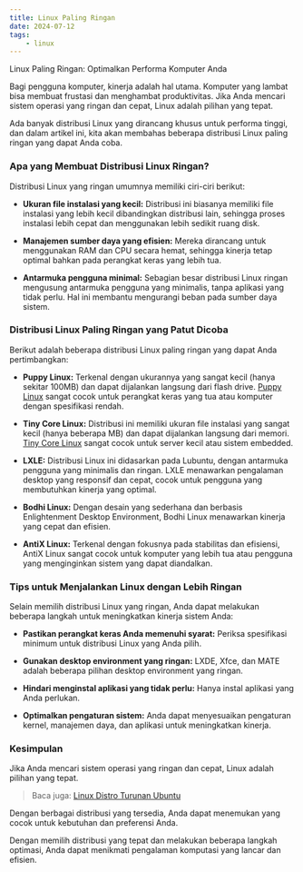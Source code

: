 ```yaml
---
title: Linux Paling Ringan
date: 2024-07-12
tags:
    - linux
---
```


Linux Paling Ringan: Optimalkan Performa Komputer Anda

Bagi pengguna komputer, kinerja adalah hal utama.  Komputer yang lambat bisa membuat frustasi dan menghambat produktivitas.  Jika Anda mencari sistem operasi yang ringan dan cepat, Linux adalah pilihan yang tepat.  
<!-- excerpt -->

<!-- ![Linux PC](./linux.jpg) -->

Ada banyak distribusi Linux yang dirancang khusus untuk performa tinggi, dan dalam artikel ini, kita akan membahas beberapa distribusi Linux paling ringan yang dapat Anda coba.

### Apa yang Membuat Distribusi Linux Ringan?

Distribusi Linux yang ringan umumnya memiliki ciri-ciri berikut:

* **Ukuran file instalasi yang kecil:** Distribusi ini biasanya memiliki file instalasi yang lebih kecil dibandingkan distribusi lain, sehingga proses instalasi lebih cepat dan menggunakan lebih sedikit ruang disk.

* **Manajemen sumber daya yang efisien:** Mereka dirancang untuk menggunakan RAM dan CPU secara hemat, sehingga kinerja tetap optimal bahkan pada perangkat keras yang lebih tua.

* **Antarmuka pengguna minimal:** Sebagian besar distribusi Linux ringan mengusung antarmuka pengguna yang minimalis, tanpa aplikasi yang tidak perlu. Hal ini membantu mengurangi beban pada sumber daya sistem.

### Distribusi Linux Paling Ringan yang Patut Dicoba

Berikut adalah beberapa distribusi Linux paling ringan yang dapat Anda pertimbangkan:

* **Puppy Linux:**  Terkenal dengan ukurannya yang sangat kecil (hanya sekitar 100MB) dan dapat dijalankan langsung dari flash drive. [Puppy Linux](https://puppylinux-woof-ce.github.io/) sangat cocok untuk perangkat keras yang tua atau komputer dengan spesifikasi rendah.

* **Tiny Core Linux:**  Distribusi ini memiliki ukuran file instalasi yang sangat kecil (hanya beberapa MB) dan dapat dijalankan langsung dari memori.  [Tiny Core Linux](http://tinycorelinux.net/) sangat cocok untuk server kecil atau sistem embedded.

* **LXLE:**  Distribusi Linux ini didasarkan pada Lubuntu, dengan antarmuka pengguna yang minimalis dan ringan. LXLE menawarkan pengalaman desktop yang responsif dan cepat, cocok untuk pengguna yang membutuhkan kinerja yang optimal.

* **Bodhi Linux:**  Dengan desain yang sederhana dan berbasis Enlightenment Desktop Environment, Bodhi Linux menawarkan kinerja yang cepat dan efisien.

* **AntiX Linux:**  Terkenal dengan fokusnya pada stabilitas dan efisiensi, AntiX Linux sangat cocok untuk komputer yang lebih tua atau pengguna yang menginginkan sistem yang dapat diandalkan.

###  Tips untuk Menjalankan Linux dengan Lebih Ringan

Selain memilih distribusi Linux yang ringan, Anda dapat melakukan beberapa langkah untuk meningkatkan kinerja sistem Anda:

* **Pastikan perangkat keras Anda memenuhi syarat:** Periksa spesifikasi minimum untuk distribusi Linux yang Anda pilih.

* **Gunakan desktop environment yang ringan:**  LXDE, Xfce, dan MATE adalah beberapa pilihan desktop environment yang ringan.

* **Hindari menginstal aplikasi yang tidak perlu:**  Hanya instal aplikasi yang Anda perlukan.

* **Optimalkan pengaturan sistem:**  Anda dapat menyesuaikan pengaturan kernel, manajemen daya, dan aplikasi untuk meningkatkan kinerja.

###  Kesimpulan

Jika Anda mencari sistem operasi yang ringan dan cepat, Linux adalah pilihan yang tepat.  

> Baca juga: [Linux Distro Turunan Ubuntu](https://maukode.com/blog/linux-distro-turunan-ubuntu)

Dengan berbagai distribusi yang tersedia, Anda dapat menemukan yang cocok untuk kebutuhan dan preferensi Anda. 

Dengan memilih distribusi yang tepat dan melakukan beberapa langkah optimasi, Anda dapat menikmati pengalaman komputasi yang lancar dan efisien.
